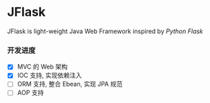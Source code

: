 # JFlask
JFlask is light-weight Java Web Framework inspired by *Python Flask*

### 开发进度
- [X] MVC 的 Web 架构
- [X] IOC 支持, 实现依赖注入
- [ ] ORM 支持, 整合 Ebean, 实现 JPA 规范
- [ ] AOP 支持